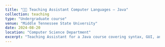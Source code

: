 ```yaml
---
title: "🧑‍🏫 Teaching Assistant Computer Languages – Java"
collection: teaching
type: "Undergraduate course"
venue: "Middle Tennessee State University"
date: 2024-08-20
location: "Computer Science Department"
excerpt: "Teaching Assistant for a Java course covering syntax, GUI, and event-driven programming."
---
```




